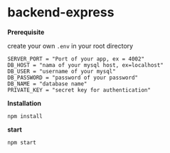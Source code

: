# backend-express
**Prerequisite**

create your own `.env` in your root directory
```
SERVER_PORT = "Port of your app, ex = 4002"
DB_HOST = "nama of your mysql host, ex=localhost"
DB_USER = "username of your mysql"
DB_PASSWORD = "password of your password"
DB_NAME = "database name"
PRIVATE_KEY = "secret key for authentication"
```

**Installation**
```
npm install
```

**start**
```
npm start
```
